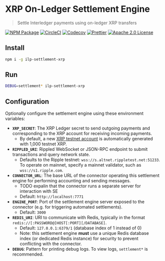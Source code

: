 # XRP On-Ledger Settlement Engine

> Settle Interledger payments using on-ledger XRP transfers

[![NPM Package](https://img.shields.io/npm/v/ilp-settlement-xrp.svg?style=flat-square&logo=npm)](https://npmjs.org/package/ilp-settlement-xrp)
[![CircleCI](https://img.shields.io/circleci/project/github/interledgerjs/settlement-xrp/master.svg?style=flat-square&logo=circleci)](https://circleci.com/gh/interledgerjs/settlement-xrp/master)
[![Codecov](https://img.shields.io/codecov/c/github/interledgerjs/settlement-xrp/master.svg?style=flat-square&logo=codecov)](https://codecov.io/gh/interledgerjs/settlement-xrp)
[![Prettier](https://img.shields.io/badge/code_style-prettier-brightgreen.svg?style=flat-square)](https://prettier.io/)
[![Apache 2.0 License](https://img.shields.io/github/license/interledgerjs/settlement-xrp.svg?style=flat-square)](https://github.com/interledgerjs/settlement-xrp/blob/master/LICENSE)

## Install

```bash
npm i -g ilp-settlement-xrp
```

## Run

```bash
DEBUG=settlement* ilp-settlement-xrp
```

## Configuration

Optionally configure the settlement engine using these environment variables:

- **`XRP_SECRET`**: The XRP Ledger secret to send outgoing payments and corresponding to the XRP account for receiving incoming payments.
  - By default, a new [XRP testnet account](https://xrpl.org/xrp-test-net-faucet.html) is automatically generated with 1,000 testnet XRP.
- **`RIPPLED_URI`**: Rippled WebSocket or JSON-RPC endpoint to submit transactions and query network state.
  - Defaults to the Ripple testnet: `wss://s.altnet.rippletest.net:51233`. To operate on mainnet, specify a mainnet validator, such as `wss://s1.ripple.com`.
- **`CONNECTOR_URL`**: The base URL of the connector operating this settlement engine for performing accounting and sending messages.
  - TODO expalin that the connector runs a separate server for interaction with SE
  - Default: `http://localhost:7771`
- **`ENGINE_PORT`**: Port of the settlement engine server exposed to the connector (e.g. for triggering automated settlements).
  - Default: `3000`
- **`REDIS_URI`**: URI to communicate with Redis, typically in the format `redis://[:PASSWORD@]HOST[:PORT][/DATABASE]`.
  - Default: `127.0.0.1:6379/1` (database index of 1 instead of 0)
  - Note: this settlement engine **must** use a unique Redis database index (or dedicated Redis instance) for security to prevent conflicting with the connector.
- **`DEBUG`**: Pattern for printing debug logs. To view logs, `settlement*` is recommended.
